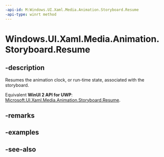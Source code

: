 ```yaml
---
-api-id: M:Windows.UI.Xaml.Media.Animation.Storyboard.Resume
-api-type: winrt method
---
```


<!-- Method syntax
public void Resume()
-->

# Windows.UI.Xaml.Media.Animation.Storyboard.Resume

## -description
Resumes the animation clock, or run-time state, associated with the storyboard.

Equivalent **WinUI 2 API for UWP**: [Microsoft.UI.Xaml.Media.Animation.Storyboard.Resume](/windows/winui/api/microsoft.ui.xaml.media.animation.storyboard.resume).

## -remarks

## -examples

## -see-also
